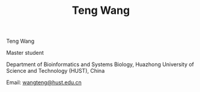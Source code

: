﻿---
# Display name
title: Teng Wang

# Username (this should match the folder name)
authors:
- Teng Wang

# Is this the primary user of the site?
superuser: false

# Role/position
role: Master student of Chen Lab

# Organizations/Affiliations
organizations:
- name: Huazhong University of Science and Technology
  url: ""

# Short bio (displayed in user profile at end of posts)
bio: 

interests:
- Metagenomics
- Bioinformatics
- Microbiology

education:
  courses:
  - course: Bachelor of Bioinformatics
    institution: Huazhong Univeisity of Science and Technology, China
    year: 2014 to present


# Social/Academic Networking
# For available icons, see: https://sourcethemes.com/academic/docs/page-builder/#icons
#   For an email link, use "fas" icon pack, "envelope" icon, and a link in the
#   form "mailto:your-email@example.com" or "#contact" for contact widget.

# Link to a PDF of your resume/CV from the About widget.
# To enable, copy your resume/CV to `static/files/cv.pdf` and uncomment the lines below.
# - icon: cv
#   icon_pack: ai
#   link: files/cv.pdf

# Enter email to display Gravatar (if Gravatar enabled in Config)
email: ""

# Organizational groups that you belong to (for People widget)
#   Set this to `[]` or comment out if you are not using People widget.
user_groups:
- Master students
---

Teng Wang

Master student

Department of Bioinformatics and Systems Biology, Huazhong University of Science and Technology (HUST), China

Email: wangteng@hust.edu.cn